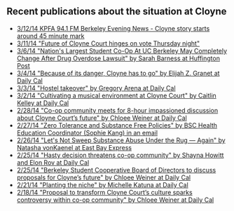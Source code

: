 ## Recent publications about the situation at Cloyne

- <a href="http://www.kpfa.org/archive/id/100888" target="_blank">3/12/14 KPFA 94.1 FM Berkeley Evening News - Cloyne story starts around 45 minute mark</a>
- <a href="http://www.dailycal.org/2014/03/11/future-cloyne-court-hinges-vote-thursday-night/" target="_blank">3/11/14 "Future of Cloyne Court hinges on vote Thursday night"</a>
- <a href="http://www.huffingtonpost.com/2014/03/06/uc-berkeley-co-op_n_4892793.html" target="_blank">3/6/14 "Nation's Largest Student Co-Op At UC Berkeley May Completely Change After Drug Overdose Lawsuit" by Sarah Barness at Huffington Post</a>
- <a href="http://www.dailycal.org/2014/03/04/danger-cloyne-go/" target="_blank">3/4/14 "Because of its danger, Cloyne has to go" by Elijah Z. Granet at Daily Cal</a>
- <a href="http://www.dailycal.org/2014/03/03/hostel-takeover/" target="_blank">3/3/14 "Hostel takeover" by Gregory Arena at Daily Cal</a>
- <a href="http://www.dailycal.org/2014/03/02/cultivating-musical-environment-cloyne-court/" target="_blank">3/2/14 "Cultivating a musical environment at Cloyne Court" by Caitlin Kelley at Daily Cal</a>
- <a href="http://www.dailycal.org/2014/02/28/bsc-leaders-members-meet-8-hour-impassioned-discussion-cloyne-courts-future/" target="_blank">2/28/14 "Co-op community meets for 8-hour impassioned discussion about Cloyne Court’s future" by Chloee Weiner at Daily Cal</a>
- <a href="/info/zero-tolerance-and-substance-free-policies.html" target="_blank">2/27/14 "Zero Tolerance and Substance Free Policies" by BSC Health Education Coordinator (Sophie Kang) in an email</a>
- <a href="http://www.eastbayexpress.com/oakland/lets-not-sweep-substance-abuse-under-the-rug-andmdash-again/Content?oid=3848962" target="_blank">2/26/14 "Let's Not Sweep Substance Abuse Under the Rug — Again" by Natasha vonKaenel at East Bay Express</a>
- <a href="http://www.dailycal.org/2014/02/25/hasty-decision-threatens-co-op-community/" target="_blank">2/25/14 "Hasty decision threatens co-op community" by Shayna Howitt and Elon Rov at Daily Cal</a>
- <a href="http://www.dailycal.org/2014/02/25/berkeley-student-cooperative-board-directors-discuss-proposals-cloynes-future/" target="_blank">2/25/14 "Berkeley Student Cooperative Board of Directors to discuss proposals for Cloyne’s future" by Chloee Weiner at Daily Cal</a>
- <a href="http://www.dailycal.org/2014/02/21/cloyne-garden/" target="_blank">2/21/14 "Planting the niche" by Michelle Katuna at Daily Cal</a>
- <a href="http://www.dailycal.org/2014/02/18/proposal-transform-cloyne-courts-culture-sparks-controversy-within-co-op-community/" target="_blank">2/18/14 "Proposal to transform Cloyne Court’s culture sparks controversy within co-op community" by Chloee Weiner at Daily Cal</a>
